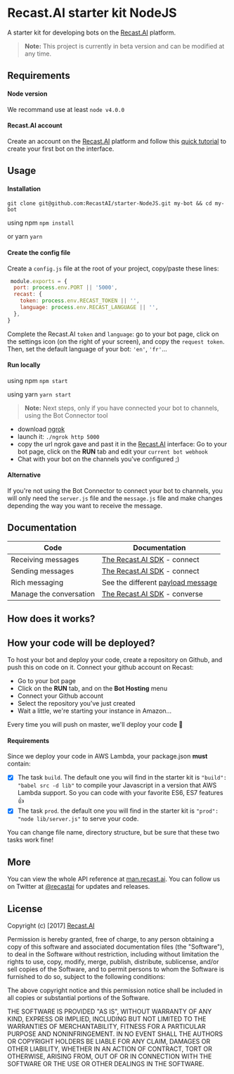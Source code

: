 # Recast.AI starter kit NodeJS

A starter kit for developing bots on the [Recast.AI](https://recast.ai) platform.

> **Note:** This project is currently in beta version and can be modified at any time.

## Requirements

#### Node version

We recommand use at least `node v4.0.0`


#### Recast.AI account

Create an account on the [Recast.AI](https://recast.ai) platform and follow this [quick tutorial](https://recast.ai/gettingstarted) to create your first bot on the interface.

## Usage


#### Installation

`git clone git@github.com:RecastAI/starter-NodeJS.git my-bot && cd my-bot`

using npm
`npm install`

or yarn
`yarn`


#### Create the config file

 Create a `config.js` file at the root of your project, copy/paste these lines:

```javascript
 module.exports = {
  port: process.env.PORT || '5000',
  recast: {
    token: process.env.RECAST_TOKEN || '',
    language: process.env.RECAST_LANGUAGE || '',
  },
}
```

Complete the Recast.AI `token` and `language`: go to your bot page, click on the settings icon (on the right of your screen), and copy the `request token`.
Then, set the default language of your bot: `'en'`, `'fr'`...


#### Run locally

using npm `npm start`

using yarn `yarn start`

> **Note:** Next steps, only if you have connected your bot to channels, using the Bot Connector tool

- download [ngrok](https://ngrok.com/)
- launch it: `./ngrok http 5000`
- copy the url ngrok gave and past it in the [Recast.AI](https://recast.ai) interface: Go to your bot page, click on the **RUN** tab and edit your `current bot webhook`
- Chat with your bot on the channels you've configured ;)

#### Alternative

If you're not using the Bot Connector to connect your bot to channels, you will only need the `server.js` file and the `message.js` file and make changes depending the way you want to receive the message.

## Documentation

Code | Documentation
------------ | -------------
Receiving messages | [The Recast.AI SDK](https://github.com/RecastAI/SDK-NodeJS/wiki) - connect
Sending messages | [The Recast.AI SDK](https://github.com/RecastAI/SDK-NodeJS/wiki) - connect
Rich messaging | See the different [payload message](https://man.recast.ai)
Manage the conversation | [The Recast.AI SDK](https://github.com/RecastAI/SDK-NodeJS/wiki) - converse

## How does it works?



## How your code will be deployed?

To host your bot and deploy your code, create a repository on Github, and push this on code on it.
Connect your github account on Recast:

- Go to your bot page
- Click on the **RUN** tab, and on the **Bot Hosting** menu
- Connect your Github account
- Select the repository you've just created
- Wait a little, we're starting your instance in Amazon...

Every time you will push on master, we'll deploy your code :clap:

#### Requirements

Since we deploy your code in AWS Lambda, your package.json **must** contain:

- [x] The task `build`. The default one you will find in the starter kit is `"build": "babel src -d lib"` to compile your Javascript in a version that AWS Lambda support. So you can code with your favorite ES6, ES7 features :thumbsup:
- [x] The task `prod`. the default one you will find in the starter kit is `"prod": "node lib/server.js"` to serve your code.

You can change file name, directory structure, but be sure that these two tasks work fine!

## More

You can view the whole API reference at [man.recast.ai](https://man.recast.ai).
You can follow us on Twitter at [@recastai](https://twitter.com/recastai) for updates and releases.

## License

Copyright (c) [2017] [Recast.AI](https://recast.ai)

Permission is hereby granted, free of charge, to any person obtaining a copy
of this software and associated documentation files (the "Software"), to deal
in the Software without restriction, including without limitation the rights
to use, copy, modify, merge, publish, distribute, sublicense, and/or sell
copies of the Software, and to permit persons to whom the Software is
furnished to do so, subject to the following conditions:

The above copyright notice and this permission notice shall be included in all
copies or substantial portions of the Software.

THE SOFTWARE IS PROVIDED "AS IS", WITHOUT WARRANTY OF ANY KIND, EXPRESS OR
IMPLIED, INCLUDING BUT NOT LIMITED TO THE WARRANTIES OF MERCHANTABILITY,
FITNESS FOR A PARTICULAR PURPOSE AND NONINFRINGEMENT. IN NO EVENT SHALL THE
AUTHORS OR COPYRIGHT HOLDERS BE LIABLE FOR ANY CLAIM, DAMAGES OR OTHER
LIABILITY, WHETHER IN AN ACTION OF CONTRACT, TORT OR OTHERWISE, ARISING FROM,
OUT OF OR IN CONNECTION WITH THE SOFTWARE OR THE USE OR OTHER DEALINGS IN THE
SOFTWARE.
